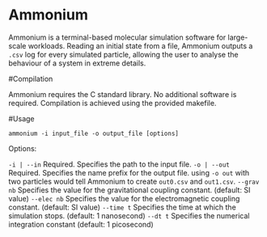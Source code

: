 # Ammonium

Ammonium is a terminal-based molecular simulation software for large-scale workloads. Reading an initial state from a file, Ammonium outputs a `.csv` log for every simulated particle, allowing the user to analyse the behaviour of a system in extreme details.

#Compilation

Ammonium requires the C standard library. No additional software is required. Compilation is achieved using the provided makefile.

#Usage

`ammonium -i input_file -o output_file [options]`

Options:

`-i | --in` Required. Specifies the path to the input file.
`-o | --out` Required. Specifies the name prefix for the output file. using `-o out` with two particles would tell Ammonium to create `out0.csv` and `out1.csv`.
`--grav nb` Specifies the value for the gravitational coupling constant. (default: SI value)
`--elec nb` Specifies the value for the electromagnetic coupling constant. (default: SI value)
`--time t` Specifies the time at which the simulation stops. (default: 1 nanosecond)
`--dt t` Specifies the numerical integration constant (default: 1 picosecond)
